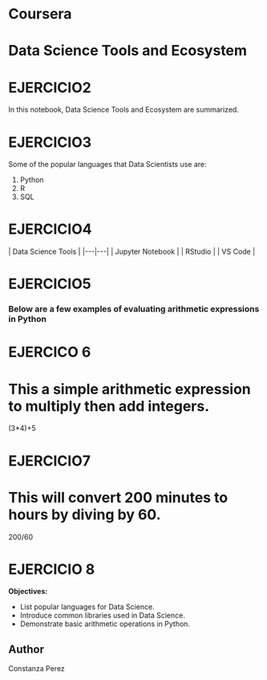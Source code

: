 # Coursera
# Data Science Tools and Ecosystem
# EJERCICIO2
In this notebook, Data Science Tools and Ecosystem are summarized.
# EJERCICIO3
Some of the popular languages that Data Scientists use are:
1. Python
2. R
3. SQL
# EJERCICIO4
| Data Science Tools |
|---|---|
| Jupyter Notebook |
| RStudio |
| VS Code |
# EJERCICIO5
### Below are a few examples of evaluating arithmetic expressions in Python
# EJERCICO 6
# This a simple arithmetic expression to multiply then add integers.
(3*4)+5
# EJERCICIO7
# This will convert 200 minutes to hours by diving by 60.
200/60
# EJERCICIO 8
**Objectives:**
* List popular languages for Data Science.
* Introduce common libraries used in Data Science.
* Demonstrate basic arithmetic operations in Python.
## Author
Constanza Perez
